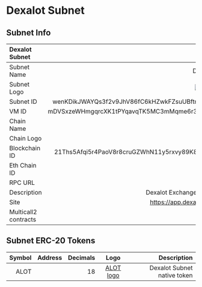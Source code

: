 # Dexalot Subnet

## Subnet Info

| Dexalot Subnet        |                                                                                            |
| :-------------------- | ------------------------------------------------------------------------------------------:|
| Subnet Name           | DexalotSubnet                                                                              |
| Subnet Logo           | ![subnet logo](https://dexalot.com/images/logo.svg)                                        |
| Subnet ID             | wenKDikJWAYQs3f2v9JhV86fC6kHZwkFZsuUBftnmgZ4QXPnu                                          |
| VM ID                 | mDVSxzeWHmgqrcXK1tPYqavqTK5MC3mMqme6r3a6cz2fqMfqf                                          |
| Chain Name            | dexalotevm                                                                                 |
| Chain Logo            | ![chain logo](https://dexalot.com/images/logo.svg)                                         |
| Blockchain ID         | 21Ths5Afqi5r4PaoV8r8cruGZWhN11y5rxvy89K8px7pKy3P8E                                         |
| Eth Chain ID          | 432204                                                                                     |
| RPC URL               | TBA                                                                                        |
| Description           | Dexalot Exchange EVM subnet.                                                               |
| Site                  | https://app.dexalot.com/trade                                                              |
| Multicall2 contracts  |                                                  |


## Subnet ERC-20 Tokens

| Symbol    | Address   | Decimals  | Logo | Description |
| ---:      | ----:                                      | --:| :----: | -----:    |
| ALOT      |                                            | 18 | [ALOT logo](https://raw.githubusercontent.com/Dexalot/tokenlist/main/imgs/alot/logo.png) | Dexalot Subnet native token |
